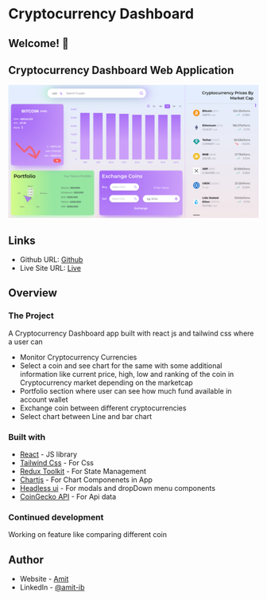 # Cryptocurrency Dashboard

## Welcome! 👋


## Cryptocurrency Dashboard Web Application

![readmeAsssets](./readmeAsssets/screenshot.png)

## Links

- Github URL: [Github](https://github.com/Amitk2108/CryptocurrencyDashboard)
- Live Site URL: [Live](https://currencydashb.netlify.app/)

## Overview

### The Project

A Cryptocurrency Dashboard app built with react js and tailwind css where a user can

- Monitor Cryptocurrency Currencies
- Select a coin and see chart for the same with some additional information like current price, high, low and ranking of the coin in Cryptocurrency market depending on the marketcap
- Portfolio section where user can see how much fund available in account wallet
- Exchange coin between different cryptocurrencies
- Select chart between Line and bar chart

### Built with

- [React](https://reactjs.org/) - JS library
- [Tailwind Css](https://tailwindcss.com/) - For Css
- [Redux Toolkit](https://redux-toolkit.js.org/) - For State Management
- [Chartjs](https://www.chartjs.org/) - For Chart Componenets in App
- [Headless ui](https://headlessui.com/) - For modals and dropDown menu components
- [CoinGecko API](https://www.coingecko.com/en/api/documentation) - For Api data

### Continued development

Working on feature like comparing different coin

## Author

- Website - [Amit](https://amitpro.netlify.app/)
- LinkedIn - [@amit-ib](https://www.linkedin.com/in/amit-ib/)
